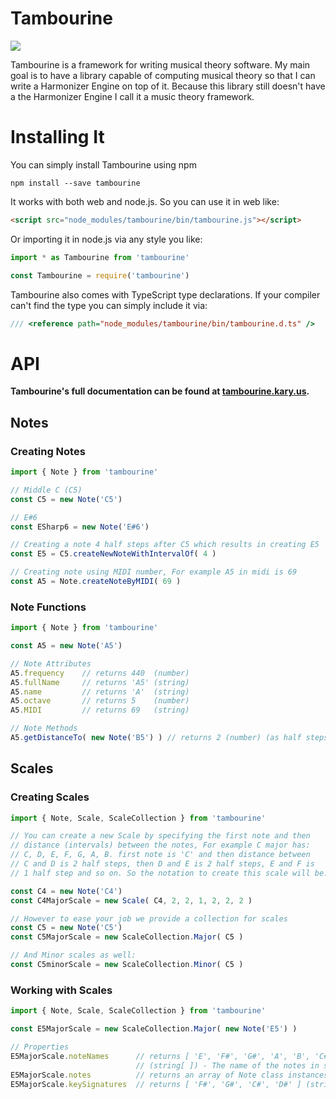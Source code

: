 
# Tambourine

![](https://travis-ci.org/pmkary/tambourine.svg?branch=master)

Tambourine is a framework for writing musical theory software. My main goal is to have a library capable of computing musical theory so that I can write a Harmonizer Engine on top of it. Because this library still doesn't have a the Harmonizer Engine I call it a music theory framework.

# Installing It
You can simply install Tambourine using npm

```
npm install --save tambourine
```

It works with both web and node.js. So you can use it in web like:

```HTML
<script src="node_modules/tambourine/bin/tambourine.js"></script>
```

Or importing it in node.js via any style you like:

```js
import * as Tambourine from 'tambourine'
```

```js
const Tambourine = require('tambourine')
```

Tambourine also comes with TypeScript type declarations. If your compiler can't find the type you can simply include it via:

```ts
/// <reference path="node_modules/tambourine/bin/tambourine.d.ts" />
```

# API
__Tambourine's full documentation can be found at [tambourine.kary.us](http://tambourine.kary.us).__

## Notes
### Creating Notes
```js
import { Note } from 'tambourine'

// Middle C (C5)
const C5 = new Note('C5')

// E#6
const ESharp6 = new Note('E#6')

// Creating a note 4 half steps after C5 which results in creating E5
const E5 = C5.createNewNoteWithIntervalOf( 4 )

// Creating note using MIDI number, For example A5 in midi is 69
const A5 = Note.createNoteByMIDI( 69 )
```

### Note Functions
```js
import { Note } from 'tambourine'

const A5 = new Note('A5')

// Note Attributes
A5.frequency    // returns 440  (number)
A5.fullName     // returns 'A5' (string)
A5.name         // returns 'A'  (string)
A5.octave       // returns 5    (number)
A5.MIDI         // returns 69   (string)

// Note Methods
A5.getDistanceTo( new Note('B5') ) // returns 2 (number) (as half steps)
```

## Scales
### Creating Scales
```js
import { Note, Scale, ScaleCollection } from 'tambourine'

// You can create a new Scale by specifying the first note and then
// distance (intervals) between the notes, For example C major has:
// C, D, E, F, G, A, B. first note is 'C' and then distance between
// C and D is 2 half steps, then D and E is 2 half steps, E and F is
// 1 half step and so on. So the notation to create this scale will be:

const C4 = new Note('C4')
const C4MajorScale = new Scale( C4, 2, 2, 1, 2, 2, 2 )

// However to ease your job we provide a collection for scales
const C5 = new Note('C5')
const C5MajorScale = new ScaleCollection.Major( C5 )

// And Minor scales as well:
const C5minorScale = new ScaleCollection.Minor( C5 )
```

### Working with Scales
```js
import { Note, Scale, ScaleCollection } from 'tambourine'

const E5MajorScale = new ScaleCollection.Major( new Note('E5') )

// Properties
E5MajorScale.noteNames      // returns [ 'E', 'F#', 'G#', 'A', 'B', 'C#', 'D#' ]
                            // (string[ ]) - The name of the notes in string
E5MajorScale.notes          // returns an array of Note class instances (Note[])
E5MajorScale.keySignatures  // returns [ 'F#', 'G#', 'C#', 'D#' ] (string[])
```